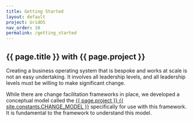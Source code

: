 ```yaml
---
title: Getting Started
layout: default
project: GridOS
nav_order: 10
permalink: /getting_started
---
```


## {{ page.title }} with {{ page.project }}

Creating a business operating system that is bespoke and works at scale is not an easy undertaking. It involves all leadership levels, and all leadership levels must be willing to make significant change.

While there are change facilitation frameworks in place, we developed a conceptual model called the [{{ page.project }} {{ site.constants.CHANGE_MODEL }}](/GridOS/concepts/change_model) specifically for use with this framework. It is fundamental to the framework to understand this model.
